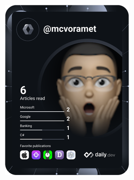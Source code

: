 <a href="https://app.daily.dev/mcvoramet"><img src="https://github.com/mcvoramet/mcvoramet/blob/main/devcard.svg" width="400" alt="Mc's Dev Card"/></a>
